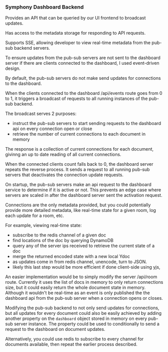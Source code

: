 ### Symphony Dashboard Backend

Provides an API that can be queried by our UI frontend to broadcast updates.

Has access to the metadata storage for responding to API requests.

Supports SSE, allowing developer to view real-time metadata from 
the pub-sub backend servers.

To ensure updates from the pub-sub servers are not sent to the dashboard server if there are clients connected to the dashboard, I used event-driven design. 

By default, the pub-sub servers do not make send updates for connections
to the dashboard.

When the clients connected to the dashboard /api/events route goes
from 0 to 1, it triggers a broadcast of requests to all running instances of the pub-sub backend.

The broadcast serves 2 purposes:
 - instruct the pub-sub servers to start sending requests to the dashboard api on every connection open or close
 - retrieve the number of current connections to each document in memory

The response is a collection of current connections for each document, givinng an up to date reading of all current connections.

When the connected clients count falls back to 0, the dashboard server repeats the reverse process. It sends a request to all running pub-sub
servers that deactivates the connection update requests.


On startup, the pub-sub servers make an api request to the 
dashboard service to determine if it is active or not. This prevents an edge case where servers are scaled in after the dashboard server sent
the activation request.

Connections are the only metadata provided, but you could potentially provide more detailed metadata, like real-time
state for a given room, log each update for a room, etc.

For example, viewing real-time state:
 - subscribe to the redis channel of a given doc
 - find locations of the doc by querying DynamoDB
 - query any of the server ips received to retrieve the current state of a doc
 - merge the returned encoded state with a new local Ydoc 
 - as updates come in from redis channel, unencode, turn to JSON.
  - likely this last step would be more efficient if done client-side using yjs,

An easier implementation would be to simply modify the server /api/room route. Currently it uses the list of docs in memory to only return connections size, but it could easily return the whole document state
in memory. Although it wouldn't be real-time as an event is only published the the dashboard api from the pub-sub server when a
connection opens or closes. 

Modifying the pub-sub backend to not only send updates for connections, but all updates for every document could also be easily achieved by adding
another property on the `dashboard` object stored in memory on every pub-sub server instance. The property could be used to conditionally to send a request to the dashboard on document updates. 

Alternatively, you could use redis to subscribe to every channel for
documents available, then repeat the earlier process described.
